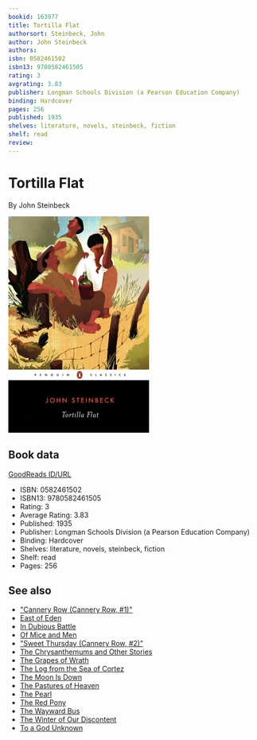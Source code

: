 ```yaml
---
bookid: 163977
title: Tortilla Flat
authorsort: Steinbeck, John
author: John Steinbeck
authors: 
isbn: 0582461502
isbn13: 9780582461505
rating: 3
avgrating: 3.83
publisher: Longman Schools Division (a Pearson Education Company)
binding: Hardcover
pages: 256
published: 1935
shelves: literature, novels, steinbeck, fiction
shelf: read
review: 
---
```


# Tortilla Flat

By John Steinbeck

![](../../assets/bookcovers/1400859671l/163977.jpg)

## Book data

[GoodReads ID/URL](https://www.goodreads.com/book/show/163977)

- ISBN: 0582461502
- ISBN13: 9780582461505
- Rating: 3
- Average Rating: 3.83
- Published: 1935
- Publisher: Longman Schools Division (a Pearson Education Company)
- Binding: Hardcover
- Shelves: literature, novels, steinbeck, fiction
- Shelf: read
- Pages: 256


## See also

- ["Cannery Row (Cannery Row, #1)"](Cannery_Row_Cannery_Row__1.md)
- [East of Eden](East_of_Eden.md)
- [In Dubious Battle](In_Dubious_Battle.md)
- [Of Mice and Men](Of_Mice_and_Men.md)
- ["Sweet Thursday (Cannery Row, #2)"](Sweet_Thursday_Cannery_Row__2.md)
- [The Chrysanthemums and Other Stories](The_Chrysanthemums_and_Other_Stories.md)
- [The Grapes of Wrath](The_Grapes_of_Wrath.md)
- [The Log from the Sea of Cortez](The_Log_from_the_Sea_of_Cortez.md)
- [The Moon Is Down](The_Moon_Is_Down.md)
- [The Pastures of Heaven](The_Pastures_of_Heaven.md)
- [The Pearl](The_Pearl.md)
- [The Red Pony](The_Red_Pony.md)
- [The Wayward Bus](The_Wayward_Bus.md)
- [The Winter of Our Discontent](The_Winter_of_Our_Discontent.md)
- [To a God Unknown](To_a_God_Unknown.md)
